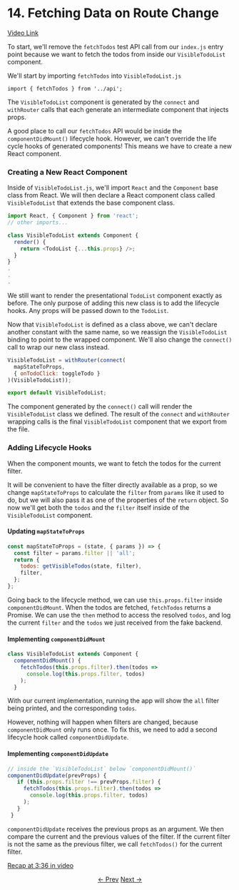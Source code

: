 # 14. Fetching Data on Route Change
[Video Link](https://egghead.io/lessons/javascript-redux-fetching-data-on-route-change)

To start, we'll remove the `fetchTodos` test API call from our `index.js` entry point because we want to fetch the todos from inside our `VisibleTodoList` component.

We'll start by importing `fetchTodos` into `VisibleTodoList.js`

`import { fetchTodos } from '../api';`


The `VisibleTodoList` component is generated by the `connect` and `withRouter` calls that each generate an intermediate component that injects props.

A good place to call our `fetchTodos` API would be inside the `componentDidMount()` lifecycle hook. However, we can't override the life cycle hooks of generated components! This means we have to create a new React component.

### Creating a New React Component

Inside of `VisibleTodoList.js`, we'll import `React` and the `Component` base class from React. We will then declare a React component class called `VisibleTodoList` that extends the base component class.

```javascript
import React, { Component } from 'react';
// other imports...

class VisibleTodoList extends Component {
  render() {
    return <TodoList {...this.props} />;
  }
}
.
.
.
```

We still want to render the presentational `TodoList` component exactly as before. The only purpose of adding this new class is to add the lifecycle hooks. Any props will be passed down to the `TodoList`.

Now that `VisibleTodoList` is defined as a class above, we can't declare another constant with the same name, so we reassign the `VisibleTodoList` binding to point to the wrapped component. We'll also change the `connect()` call to wrap our new class instead.

```javascript
VisibleTodoList = withRouter(connect(
  mapStateToProps,
  { onTodoClick: toggleTodo }
)(VisibleTodoList));

export default VisibleTodoList;
```

The component generated by the `connect()` call will render the `VisibleTodoList` class we defined. The result of the `connect` and `withRouter` wrapping calls is the final `VisibleTodoList` component that we export from the file.

### Adding Lifecycle Hooks

When the component mounts, we want to fetch the todos for the current filter.

It will be convenient to have the filter directly available as a prop, so we change `mapStateToProps` to calculate the `filter` from `params` like it used to do, but we will also pass it as one of the properties of the `return` object. So now we'll get both the `todos` and the `filter` itself inside of the `VisibleTodoList` component.

#### Updating `mapStateToProps`
```javascript
const mapStateToProps = (state, { params }) => {
  const filter = params.filter || 'all';
  return {
    todos: getVisibleTodos(state, filter),
    filter,
  };
};
```

Going back to the lifecycle method, we can use `this.props.filter` inside `componentDidMount`. When the todos are fetched, `fetchTodos` returns a Promise. We can use the `then` method to access the resolved `todos`, and log the current `filter` and the `todos` we just received from the fake backend.

#### Implementing `componentDidMount`
```javascript
class VisibleTodoList extends Component {
  componentDidMount() {
    fetchTodos(this.props.filter).then(todos =>
      console.log(this.props.filter, todos)
    );
  }
```


With our current implementation, running the app will show the `all` filter being printed, and the corresponding `todos`.

However, nothing will happen when filters are changed, because `componentDidMount` only runs once. To fix this, we need to add a second lifecycle hook called `componentDidUpdate`.

#### Implementing `componentDidUpdate`
```javascript
// inside the `VisibleTodoList` below `componentDidMount()`
componentDidUpdate(prevProps) {
   if (this.props.filter !== prevProps.filter) {
     fetchTodos(this.props.filter).then(todos =>
       console.log(this.props.filter, todos)
     );
   }
 }
```

`componentDidUpdate` receives the previous props as an argument. We then compare the current and the previous values of the filter. If the current filter is not the same as the previous filter, we call `fetchTodos()` for the current filter.

[Recap at 3:36 in video](https://egghead.io/lessons/javascript-redux-fetching-data-on-route-change)


<p align="center">
<a href="./13-Adding_a_Fake_Backend_to_the_Project.md"><- Prev</a>
<a href="./15-Dispatching_Actions_with_the_Fetched_Data.md">Next -></a>
</p>